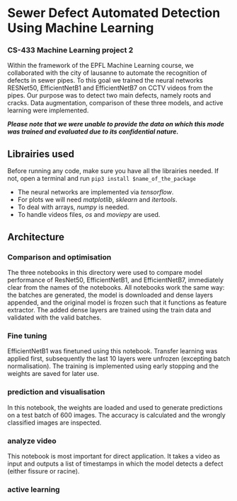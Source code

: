 # Sewer Defect Automated Detection Using Machine Learning
### CS-433 Machine Learning project 2

Within the framework of the EPFL Machine Learning course, we collaborated
with the city of lausanne to automate the recognition of defects in
sewer pipes. To this goal we trained the neural networks RESNet50,
EfficientNetB1 and EfficientNetB7 on CCTV videos from the pipes. Our
purpose was to detect two main defects, namely roots and cracks.
Data augmentation, comparison of these three models, and active 
learning were implemented.

___Please note that we were unable to provide the data on which this mode
was trained and evaluated due to its confidential nature.___

## Librairies used

Before running any code, make sure you have all the librairies needed.
If not, open a terminal and run
`pip3 install $name_of_the_package`

* The neural networks are implemented via _tensorflow_.
* For plots we will need _matplotlib_, _sklearn_ and _itertools_.
* To deal with arrays, _numpy_ is needed.
* To handle videos files, _os_ and _moviepy_ are used.

## Architecture

### Comparison and optimisation

The three notebooks in this directory were used to compare model
performance of ResNet50, EfficientNetB1, and EfficientNetB7,
immediately clear from the names of the notebooks. All notebooks work the
same way: the batches are generated, the model is downloaded
and dense layers appended, and the original model is frozen such that it
functions as feature extractor. The added dense layers are trained using
the train data and validated with the valid batches.

### Fine tuning

EfficientNetB1 was finetuned using this notebook. Transfer learning was
applied first, subsequently the last 10 layers were unfrozen (excepting
batch normalisation). The training is implemented using early stopping and
the weights are saved for later use.

### prediction and visualisation

In this notebook, the weights are loaded and used to generate predictions
on a test batch of 600 images. The accuracy is calculated and the wrongly
classified images are inspected.

### analyze video 

This notebook is most important for direct application. It takes a video as
input and outputs a list of timestamps in which the model detects a defect
(either fissure or racine). 

### active learning
